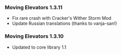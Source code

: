 ### Moving Elevators 1.3.11
- Fix rare crash with Cracker's Wither Storm Mod
- Update Russian translations (thanks to vanja-san!)

### Moving Elevators 1.3.10
- Updated to core library 1.1

